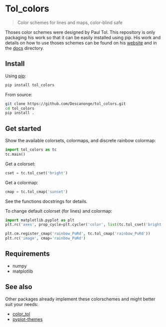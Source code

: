 
# Tol_colors

> Color schemes for lines and maps, color-blind safe

Thoses color schemes were designed by Paul Tol. This repository is only packaging his work so that it can be easily installed using pip.
His work and details on how to use thoses schemes can be found on his [website](https://personal.sron.nl/~pault/) and in the [docs](./docs) directory.

## Install

Using [pip](https://pypi.org/project/tol_colors/):
``` sh
pip install tol_colors
```

From source:
``` sh
git clone https://github.com/Descanonge/tol_colors.git
cd tol_colors
pip install .
```

## Get started

Show the available colorsets, colormaps, and discrete rainbow colormap:
``` python
import tol_colors as tc
tc.main()
```

Get a colorset:
``` python
cset = tc.tol_cset('bright')
```

Get a colormap:
``` python
cmap = tc.tol_cmap('sunset')
```

See the functions docstrings for details.

To change default colorset (for lines) and colormap:
``` python
import matplotlib.pyplot as plt
plt.rc('axes', prop_cycle=plt.cycler('color', list(tc.tol_cset('bright'))))

plt.cm.register_cmap('rainbow_PuRd', tc.tol_cmap('rainbow_PuRd'))
plt.rc('image', cmap='rainbow_PuRd')
```

## Requirements

- numpy
- matplotlib

## See also

Other packages already implement these colorschemes and might better suit your needs:
 - [color_tol](https://github.com/lazarillo/color_tol)
 - [pyplot-themes](https://github.com/raybuhr/pyplot-themes)

